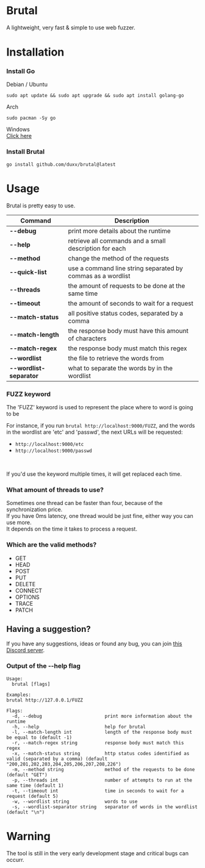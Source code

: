 # Brutal

A lightweight, very fast & simple to use web fuzzer.

# Installation

### Install Go

Debian / Ubuntu
```
sudo apt update && sudo apt upgrade && sudo apt install golang-go
```

Arch
```
sudo pacman -Sy go
```


Windows<br>
[Click here](https://go.dev/dl/)

### Install Brutal
```
go install github.com/duxv/brutal@latest
```

# Usage

<p> Brutal is pretty easy to use. </p>


  Command                     |    Description
  ---                         |    ---
  **--debug**                 |    print more details about the runtime
  **--help**                  |    retrieve all commands and a small description for each
  **--method**                |    change the method of the requests
  **--quick-list**            |    use a command line string separated by commas as a wordlist
  **--threads**               |    the amount of requests to be done at the same time
  **--timeout**               |    the amount of seconds to wait for a request
  **--match-status**          |    all positive status codes, separated by a comma
  **--match-length**          |    the response body must have this amount of characters
  **--match-regex**           |    the response body must match this regex
  **--wordlist**              |    the file to retrieve the words from
  **--wordlist-separator**    |    what to separate the words by in the wordlist

### FUZZ keyword

<p>The 'FUZZ' keyword is used to represent the place where to word is going to be <br> 

For instance, if you run `brutal http://localhost:9000/FUZZ`, and the words in the wordlist are 'etc' and 'passwd', the next URLs will be requested: <br>
- `http://localhost:9000/etc`
- `http://localhost:9000/passwd`

<br>

If you'd use the keyword multiple times, it will get replaced each time.

</p>

### What amount of threads to use?

Sometimes one thread can be faster than four, because of the synchronization price. <br>
If you have 0ms latency, one thread would be just fine, either way you can use more. <br>
It depends on the time it takes to process a request.<br>

### Which are the valid methods?


<ul> 
  <li>GET</li>
  <li>HEAD</li>
  <li>POST</li>
  <li>PUT</li>
  <li>DELETE</li>
  <li>CONNECT</li>
  <li>OPTIONS</li>
  <li>TRACE</li>
  <li>PATCH</li>
</ul>

## Having a suggestion?

If you have any suggestions, ideas or found any bug, you can join [this Discord server](https://discord.gg/ktEBKceytN).<br>

### Output of the --help flag
```
Usage:
  brutal [flags]

Examples:
brutal http://127.0.0.1/FUZZ

Flags:
  -d, --debug                       print more information about the runtime
  -h, --help                        help for brutal
  -l, --match-length int            length of the response body must be equal to (default -1)
  -r, --match-regex string          response body must match this regex
  -x, --match-status string         http status codes identified as valid (separated by a comma) (default "200,201,202,203,204,205,206,207,208,226")
  -m, --method string               method of the requests to be done (default "GET")
  -p, --threads int                 number of attempts to run at the same time (default 1)
  -t, --timeout int                 time in seconds to wait for a request (default 5)
  -w, --wordlist string             words to use
  -s, --wordlist-separator string   separator of words in the wordlist (default "\n")
```

# Warning

The tool is still in the very early development stage and critical bugs can occurr.
